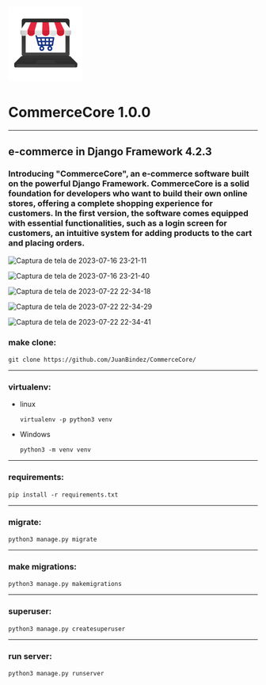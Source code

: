 <h1 align="">
  <img alt="NextLevelWeek" title="#NextLevelWeek" src="CommerceCore_ico.png" width="150px"/> 
   <h1 align="">CommerceCore 1.0.0</h1>
</h1>




----------

## e-commerce in Django Framework 4.2.3

### Introducing "CommerceCore", an e-commerce software built on the powerful Django Framework. CommerceCore is a solid foundation for developers who want to build their own online stores, offering a complete shopping experience for customers. In the first version, the software comes equipped with essential functionalities, such as a login screen for customers, an intuitive system for adding products to the cart and placing orders.



![Captura de tela de 2023-07-16 23-21-11](https://github.com/JuanBindez/CommerceCore/assets/79322362/652343fb-2ca6-4bf3-853b-f2d5de3bef6d)


![Captura de tela de 2023-07-16 23-21-40](https://github.com/JuanBindez/CommerceCore/assets/79322362/7e59ba3f-ee7d-4940-8dc9-a0bdd50575fd)


![Captura de tela de 2023-07-22 22-34-18](https://github.com/JuanBindez/CommerceCore/assets/79322362/5534890e-6a30-44b3-a44a-4694cc2ff1c1)

![Captura de tela de 2023-07-22 22-34-29](https://github.com/JuanBindez/CommerceCore/assets/79322362/1ec259e4-f275-4ed6-9937-089269b78889)


![Captura de tela de 2023-07-22 22-34-41](https://github.com/JuanBindez/CommerceCore/assets/79322362/8986ac44-8224-4c69-ad15-dcc1d653fbcb)



### make clone:

    git clone https://github.com/JuanBindez/CommerceCore/

----------

### virtualenv:

- linux

      virtualenv -p python3 venv

- Windows

      python3 -m venv venv

----------
### requirements:


    pip install -r requirements.txt

----------
### migrate:


    python3 manage.py migrate
----------
### make migrations:

    python3 manage.py makemigrations
---------
### superuser:

    python3 manage.py createsuperuser
----------

### run server:

    python3 manage.py runserver


